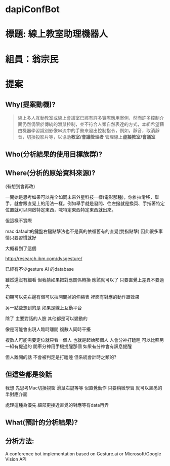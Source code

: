 # dapiConfBot
# 標題: 線上教室助理機器人
# 組員：翁宗民
# 提案
## Why(提案動機)?
> 線上多人互動教室或線上會議室已經有許多實際應用案例，然而許多控制介面仍然侷限於傳統的滑鼠控制，並不符合人類自然表達的方式，本組希望藉由機器學習識別影像串流中的手勢來發出控制指令，例如，靜音，取消靜音，切換投影片等，以協助**教室/會議管理者** 管理線上**虛擬教室/會議室**
## Who(分析結果的使用目標族群)?
## Where(分析的原始資料來源)?
(有想到會再改)

一開始是思考如果可以完全如同未來外星科技一樣(電影那種)，你推拉滑移，舉手，就會跟直覺上的用法一樣。例如舉手就是發問、往左撥就是換頁、手指著特定位置就可以開啟特定東西，喊特定東西特定東西就出來。

但這樣不實際

mac dafault的鍵盤右鍵點擊法也不是真的依循舊有的直覺(雙指點擊) 因此很多事情只要習慣就好

大概看到了這個

http://research.ibm.com/dvsgesture/

已經有不少gesture AI 的database

雖然還沒有細看 但我猜如果把對應關係轉換 應該就可以了
只要直覺上差異不要過大

初期可以先右邊有個可以拉開關掉的伸縮表 裡面有對應的動作跟效果


另一點些想到的是 如果是線上互動平台

除了 主要對話的人臉 其他都是可以變動的

像是可能會出現人臨時離開  複數人同時干擾

複數人可能需要定位就只看一個人 也就是起始那個人
人會分神打瞌睡 可以比照另一組有提過的
開車分神用手機提醒那個 
如果有分神會有訊息提醒

但人離開的話 不會被判定是打瞌睡 
但系統會計時之類的?

但這些都是後話
------------------------

我想
先思考Mac切換視窗 滑鼠右鍵等等
似直覺動作 只要稍微學習 就可以熟悉的半對應介面

處理這種為優先 細部更接近直覺的對應等有data再弄
## What(預計的分析結果)?
## 分析方法:

A conference bot implementation based on Gesture.ai or Microsoft/Google Vision API
